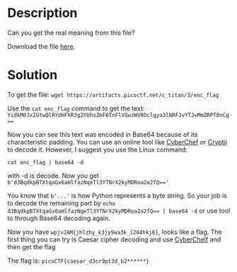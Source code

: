 # Description 

Can you get the real meaning from this file? 

Download the file [here](https://artifacts.picoctf.net/c_titan/3/enc_flag).

# Solution 

To get the file: `wget https://artifacts.picoctf.net/c_titan/3/enc_flag`

Use the `cat enc_flag` command to get the text:  
`YidkM0JxZGtwQlRYdHFhR3g2YUhsZmF6TnFlVGwzWVROclgya3lNRFJvYTJvMmZRPT0nCg==`

Now you can see this text was encoded in Base64 because of its characteristic padding. You can use an online tool like [CyberChef](https://gchq.github.io/CyberChef) or [Cryptii](https://cryptii.com) to decode it. However, I suggest you use the Linux command:  
```
cat enc_flag | base64 -d
```
 with -d is decode. 
Now you get `b'd3BqdkpBTXtqaGx6aHlfazNqeTl3YTNrX2kyMDRoa2o2fQ=='`

You know that `b'...'` is how Python represents a byte string. So your job is to decode the remaining part by `echo d3BqdkpBTXtqaGx6aHlfazNqeTl3YTNrX2kyMDRoa2o2fQ== | base64 -d` or use tool to through Base64 decoding again.

Now you have `wpjvJAM{jhlzhy_k3jy9wa3k_i204hkj6}`, looks like a flag. The first thing you can try is Caesar cipher decoding and use [CyberChelf](https://gchq.github.io/CyberChef) and then get the flag

The flag is: `picoCTF{caesar_d3cr9pt3d_b2******}`

